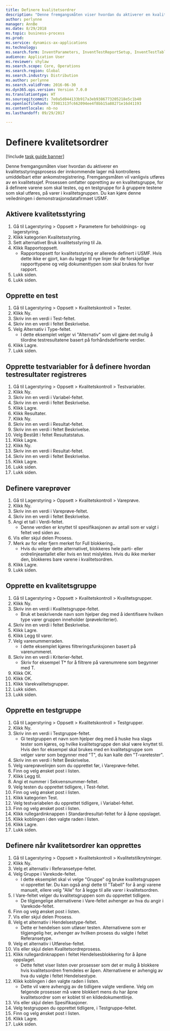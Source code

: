 ```yaml
--- 
title: Definere kvalitetsordrer
description: "Denne fremgangsmåten viser hvordan du aktiverer en kvalitetsstyringsprosess der innkommende lager må kontrolleres umiddelbart etter ankomstregistrering."
author: perlynne
manager: AnnBe
ms.date: 8/29/2018
ms.topic: business-process
ms.prod: 
ms.service: dynamics-ax-applications
ms.technology: 
ms.search.form: InventParameters, InventTestReportSetup, InventTestTable, DefaultDashboard, InventTestVariable, InventTestVariableOutcome, InventItemSampling, InventTestQualityGroup, InventTestItemQualityGroupAdd, SysQueryForm, InventTestItemQualityGroup, InventTestGroup, InventTestAssociationTable
audience: Application User
ms.reviewer: shylaw
ms.search.scope: Core, Operations
ms.search.region: Global
ms.search.industry: Distribution
ms.author: perlynne
ms.search.validFrom: 2016-06-30
ms.dyn365.ops.version: Version 7.0.0
ms.translationtype: HT
ms.sourcegitcommit: 7e0a5d044133b917a3eb9386773205218e5c1b40
ms.openlocfilehash: 73981313fc662094ee4f8bb15a88271e16d41193
ms.contentlocale: nb-no
ms.lasthandoff: 09/29/2017

---
```

# <a name="set-up-quality-orders"></a>Definere kvalitetsordrer

[!include [task guide banner](../../includes/task-guide-banner.md)]

Denne fremgangsmåten viser hvordan du aktiverer en kvalitetsstyringsprosess der innkommende lager må kontrolleres umiddelbart etter ankomstregistrering. Fremgangsmåten vil vanligvis utføres av en kvalitetssjef. Prosessen omfatter oppretting av en kvalitetsgruppe, for å definere varene som skal testes, og en testgruppe for å gruppere testene som skal utføres, på varer i kvalitetsgruppen. Du kan kjøre denne veiledningen i demonstrasjonsdatafirmaet USMF.


## <a name="enable-quality-management"></a>Aktivere kvalitetsstyring
1. Gå til Lagerstyring > Oppsett > Parametere for beholdnings- og lagerstyring.
2. Klikk kategorien Kvalitetsstyring.
3. Sett alternativet Bruk kvalitetsstyring til Ja.
4. Klikk Rapportoppsett.
    * Rapportoppsett for kvalitetsstyring er allerede definert i USMF. Hvis dette ikke er gjort, kan du legge til nye linjer for de forskjellige rapporttypene og velg dokumenttypen som skal brukes for hver rapport.  
5. Lukk siden.
6. Lukk siden.

## <a name="create-a-test"></a>Opprette en test
1. Gå til Lagerstyring > Oppsett > Kvalitetskontroll > Tester.
2. Klikk Ny.
3. Skriv inn en verdi i Test-feltet.
4. Skriv inn en verdi i feltet Beskrivelse.
5. Velg Alternativ i Type-feltet.
    * I dette eksemplet velger vi "Alternativ" som vil gjøre det mulig å tilordne testresultatene basert på forhåndsdefinerte verdier.  
6. Klikk Lagre.
7. Lukk siden.

## <a name="create-test-variables-to-define-the-way-test-results-are-recorded"></a>Opprette testvariabler for å definere hvordan testresultater registreres
1. Gå til Lagerstyring > Oppsett > Kvalitetskontroll > Testvariabler.
2. Klikk Ny.
3. Skriv inn en verdi i Variabel-feltet.
4. Skriv inn en verdi i feltet Beskrivelse.
5. Klikk Lagre.
6. Klikk Resultater.
7. Klikk Ny.
8. Skriv inn en verdi i Resultat-feltet.
9. Skriv inn en verdi i feltet Beskrivelse.
10. Velg Bestått i feltet Resultatstatus.
11. Klikk Lagre.
12. Klikk Ny.
13. Skriv inn en verdi i Resultat-feltet.
14. Skriv inn en verdi i feltet Beskrivelse.
15. Klikk Lagre.
16. Lukk siden.
17. Lukk siden.

## <a name="set-up-item-sampling"></a>Definere vareprøver
1. Gå til Lagerstyring > Oppsett > Kvalitetskontroll > Vareprøve.
2. Klikk Ny.
3. Skriv inn en verdi i Vareprøve-feltet.
4. Skriv inn en verdi i feltet Beskrivelse.
5. Angi et tall i Verdi-feltet.
    * Denne verdien er knyttet til spesifikasjonen av antall som er valgt i feltet ved siden av.  
6. Vis eller skjul delen Prosess.
7. Merk av for eller fjern merket for Full blokkering..
    * Hvis du velger dette alternativet, blokkeres hele parti- eller ordrelinjeantallet eller hvis en test mislyktes. Hvis du ikke merker den, blokkeres bare varene i kvalitetsordren.  
8. Klikk Lagre.
9. Lukk siden.

## <a name="create-a-quality-group"></a>Opprette en kvalitetsgruppe
1. Gå til Lagerstyring > Oppsett > Kvalitetskontroll > Kvalitetsgrupper.
2. Klikk Ny.
3. Skriv inn en verdi i Kvalitetsgruppe-feltet.
    * Bruk et beskrivende navn som hjelper deg med å identifisere hvilken type varer gruppen inneholder (prøvekriterier).  
4. Skriv inn en verdi i feltet Beskrivelse.
5. Klikk Lagre.
6. Klikk Legg til varer.
7. Velg varenummerraden.
    * I dette eksemplet kjøres filtreringsfunksjonen basert på varenummeret.  
8. Skriv inn en verdi i Kriterier-feltet.
    * Skriv for eksempel T* for å filtrere på varenumrene som begynner med T.  
9. Klikk OK.
10. Klikk OK.
11. Klikk Varekvalitetsgrupper.
12. Lukk siden.
13. Lukk siden.

## <a name="create-a-test-group"></a>Opprette en testgruppe
1. Gå til Lagerstyring > Oppsett > Kvalitetskontroll > Testgrupper.
2. Klikk Ny.
3. Skriv inn en verdi i Testgruppe-feltet.
    * Gi testgruppen et navn som hjelper deg med å huske hva slags tester som kjøres, og hvilke kvalitetsgruppe den skal være knyttet til. Hvis den for eksempel skal brukes med en kvalitetsgruppe som velger varer som begynner med "T", du kan kalle den "T-varetester".  
4. Skriv inn en verdi i feltet Beskrivelse.
5. Velg vareprøvelinjen som du opprettet før, i Vareprøve-feltet.
6. Finn og velg ønsket post i listen.
7. Klikk Legg til.
8. Angi et nummer i Sekvensnummer-feltet.
9. Velg testen du opprettet tidligere, i Test-feltet.
10. Finn og velg ønsket post i listen.
11. Klikk kategorien Test.
12. Velg testvariabelen du opprettet tidligere, i Variabel-feltet.
13. Finn og velg ønsket post i listen.
14. Klikk rullegardinknappen i Standardresultat-feltet for å åpne oppslaget.
15. Klikk koblingen i den valgte raden i listen.
16. Klikk Lagre.
17. Lukk siden.

## <a name="define-when-quality-orders-will-be-created"></a>Definere når kvalitetsordrer kan opprettes
1. Gå til Lagerstyring > Oppsett > Kvalitetskontroll > Kvalitetstilknytninger.
2. Klikk Ny.
3. Velg et alternativ i Referansetype-feltet.
4. Velg Gruppe i Varekode-feltet.
    * I dette eksemplet skal vi velge "Gruppe" og bruke kvalitetsgruppen vi opprettet før. Du kan også angi dette til "Tabell" for å angi varene manuelt, ellere velg "Alle" for å legge til alle varer i kvalitetsordren.  
5. I Vare-feltet velger du kvalitetsgruppen som du opprettet tidligere.
    * De tilgjengelige alternativene i Vare-feltet avhenger av hva du angir i Varekode-feltet.  
6. Finn og velg ønsket post i listen.
7. Vis eller skjul delen Prosess.
8. Velg et alternativ i Hendelsestype-feltet.
    * Dette er hendelsen som utløser testen. Alternativene som er tilgjengelig her, avhenger av hvilken prosess du valgte i feltet Referansetype.  
9. Velg et alternativ i Utførelse-feltet.
10. Vis eller skjul delen Kvalitetsordreprosess.
11. Klikk rullegardinknappen i feltet Hendelsesblokkering for å åpne oppslaget.
    * Dette feltet viser listen over prosesser som det er mulig å blokkere hvis kvalitetsordren fremdeles er åpen. Alternativene er avhengig av hva du valgte i feltet Hendelsestype.  
12. Klikk koblingen i den valgte raden i listen.
    * Dette vil være avhengig av de tidligere valgte verdiene. Velg om følgende prosesser må være blokkert mens du har åpne kvalitetsordrer som er koblet til en kildedokumentlinje.  
13. Vis eller skjul delen Spesifikasjoner.
14. Velg testgruppen du opprettet tidligere, i Testgruppe-feltet.
15. Finn og velg ønsket post i listen.
16. Klikk Lagre.
17. Lukk siden.


